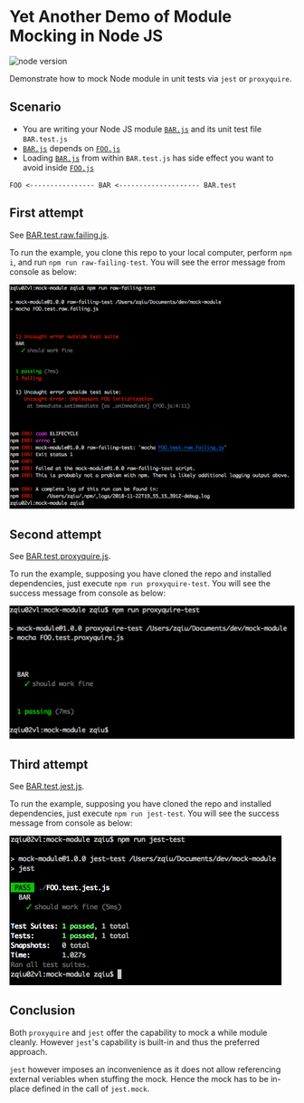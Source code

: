 # Yet Another Demo of Module Mocking in Node JS

![node version](https://img.shields.io/badge/node-%3E%3D8.11.0-brightgreen.svg)


Demonstrate how to mock Node module in unit tests via `jest` or `proxyquire`.

## Scenario

* You are writing your Node JS module [`BAR.js`](./src/BAR.js) and its unit test file `BAR.test.js`
* [`BAR.js`](./BAR.js) depends on [`FOO.js`](./src/FOO.js)
* Loading [`BAR.js`](./src/BAR.js) from within `BAR.test.js` has side effect you want to avoid inside [`FOO.js`](./src/FOO.js)

```
FOO <---------------- BAR <-------------------- BAR.test
```

## First attempt

See [BAR.test.raw.failing.js](./__tests__/BAR.test.raw.failing.js).

To run the example, you clone this repo to your local computer, perform `npm i`, and run `npm run raw-failing-test`. You will see the error message from console as below:

![console output](./raw-failing-test-output.png)

## Second attempt

See [BAR.test.proxyquire.js](./__tests__/BAR.test.proxyquire.js).

To run the example, supposing you have cloned the repo and installed dependencies, just execute `npm run proxyquire-test`. You will see the success message from console as below:

![console output](./proxyquire-test-output.png)


## Third attempt
See [BAR.test.jest.js](./__tests__/BAR.test.jest.js).

To run the example, supposing you have cloned the repo and installed dependencies, just execute `npm run jest-test`. You will see the success message from console as below:

![console output](./jest-test-output.png)

## Conclusion

Both `proxyquire` and `jest` offer the capability to mock a while module cleanly. However `jest`'s capability is built-in and thus the preferred approach.

`jest` however imposes an inconvenience as it does not allow referencing external veriables when stuffing the mock. Hence the mock has to be in-place defined in the call of `jest.mock`.
